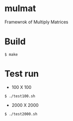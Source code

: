 mulmat
======

Framewrok of Multiply Matrices

# Build
```
$ make
```

# Test run
- 100 X 100
```
$ ./test100.sh
```

- 2000 X 2000
```
$ ./test2000.sh
```


